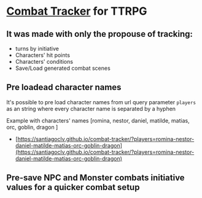 # [Combat Tracker](https://santiagoclv.github.io/combat-tracker) for TTRPG

## It was made with only the propouse of tracking: 

* turns by initiative
* Characters' hit points
* Characters' conditions
* Save/Load generated combat scenes 

## Pre loadead character names

It's possible to pre load character names from url query parameter `players` as an string where every character name is separated by a hyphen

Example with characters' names [romina, nestor, daniel, matilde, matias, orc, goblin, dragon ]

- [https://santiagoclv.github.io/combat-tracker/?players=romina-nestor-daniel-matilde-matias-orc-goblin-dragon](https://santiagoclv.github.io/combat-tracker/?players=romina-nestor-daniel-matilde-matias-orc-goblin-dragon)


## Pre-save NPC and Monster combats initiative values for a quicker combat setup
